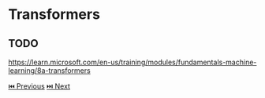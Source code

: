 # Transformers
## TODO
https://learn.microsoft.com/en-us/training/modules/fundamentals-machine-learning/8a-transformers

[⏮️ Previous](/part-1/1-7-deep-learning.md) 
[⏭️ Next](/part-1/1-9-train-model.md)